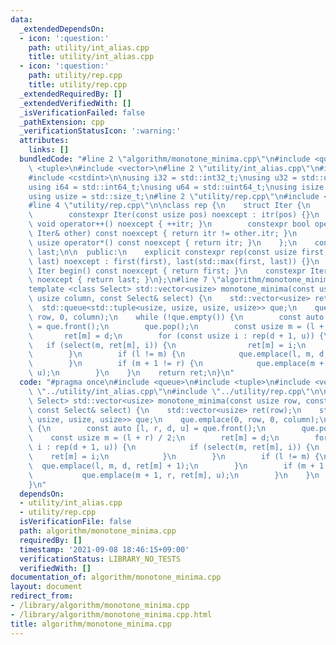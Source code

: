 ```yaml
---
data:
  _extendedDependsOn:
  - icon: ':question:'
    path: utility/int_alias.cpp
    title: utility/int_alias.cpp
  - icon: ':question:'
    path: utility/rep.cpp
    title: utility/rep.cpp
  _extendedRequiredBy: []
  _extendedVerifiedWith: []
  _isVerificationFailed: false
  _pathExtension: cpp
  _verificationStatusIcon: ':warning:'
  attributes:
    links: []
  bundledCode: "#line 2 \"algorithm/monotone_minima.cpp\"\n#include <queue>\n#include\
    \ <tuple>\n#include <vector>\n#line 2 \"utility/int_alias.cpp\"\n#include <cstddef>\n\
    #include <cstdint>\n\nusing i32 = std::int32_t;\nusing u32 = std::uint32_t;\n\
    using i64 = std::int64_t;\nusing u64 = std::uint64_t;\nusing isize = std::ptrdiff_t;\n\
    using usize = std::size_t;\n#line 2 \"utility/rep.cpp\"\n#include <algorithm>\n\
    #line 4 \"utility/rep.cpp\"\n\nclass rep {\n    struct Iter {\n        usize itr;\n\
    \        constexpr Iter(const usize pos) noexcept : itr(pos) {}\n        constexpr\
    \ void operator++() noexcept { ++itr; }\n        constexpr bool operator!=(const\
    \ Iter& other) const noexcept { return itr != other.itr; }\n        constexpr\
    \ usize operator*() const noexcept { return itr; }\n    };\n    const Iter first,\
    \ last;\n\n  public:\n    explicit constexpr rep(const usize first, const usize\
    \ last) noexcept : first(first), last(std::max(first, last)) {}\n    constexpr\
    \ Iter begin() const noexcept { return first; }\n    constexpr Iter end() const\
    \ noexcept { return last; }\n};\n#line 7 \"algorithm/monotone_minima.cpp\"\n\n\
    template <class Select> std::vector<usize> monotone_minima(const usize row, const\
    \ usize column, const Select& select) {\n    std::vector<usize> ret(row);\n  \
    \  std::queue<std::tuple<usize, usize, usize, usize>> que;\n    que.emplace(0,\
    \ row, 0, column);\n    while (!que.empty()) {\n        const auto [l, r, d, u]\
    \ = que.front();\n        que.pop();\n        const usize m = (l + r) / 2;\n \
    \       ret[m] = d;\n        for (const usize i : rep(d + 1, u)) {\n         \
    \   if (select(m, ret[m], i)) {\n                ret[m] = i;\n            }\n\
    \        }\n        if (l != m) {\n            que.emplace(l, m, d, ret[m] + 1);\n\
    \        }\n        if (m + 1 != r) {\n            que.emplace(m + 1, r, ret[m],\
    \ u);\n        }\n    }\n    return ret;\n}\n"
  code: "#pragma once\n#include <queue>\n#include <tuple>\n#include <vector>\n#include\
    \ \"../utility/int_alias.cpp\"\n#include \"../utility/rep.cpp\"\n\ntemplate <class\
    \ Select> std::vector<usize> monotone_minima(const usize row, const usize column,\
    \ const Select& select) {\n    std::vector<usize> ret(row);\n    std::queue<std::tuple<usize,\
    \ usize, usize, usize>> que;\n    que.emplace(0, row, 0, column);\n    while (!que.empty())\
    \ {\n        const auto [l, r, d, u] = que.front();\n        que.pop();\n    \
    \    const usize m = (l + r) / 2;\n        ret[m] = d;\n        for (const usize\
    \ i : rep(d + 1, u)) {\n            if (select(m, ret[m], i)) {\n            \
    \    ret[m] = i;\n            }\n        }\n        if (l != m) {\n          \
    \  que.emplace(l, m, d, ret[m] + 1);\n        }\n        if (m + 1 != r) {\n \
    \           que.emplace(m + 1, r, ret[m], u);\n        }\n    }\n    return ret;\n\
    }\n"
  dependsOn:
  - utility/int_alias.cpp
  - utility/rep.cpp
  isVerificationFile: false
  path: algorithm/monotone_minima.cpp
  requiredBy: []
  timestamp: '2021-09-08 18:46:15+09:00'
  verificationStatus: LIBRARY_NO_TESTS
  verifiedWith: []
documentation_of: algorithm/monotone_minima.cpp
layout: document
redirect_from:
- /library/algorithm/monotone_minima.cpp
- /library/algorithm/monotone_minima.cpp.html
title: algorithm/monotone_minima.cpp
---
```

